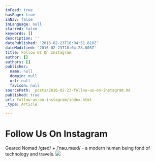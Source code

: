 ```yaml
---
inFeed: true
hasPage: true
inNav: false
inLanguage: null
starred: false
keywords: []
description: ''
datePublished: '2016-02-23T18:04:51.810Z'
dateModified: '2016-02-23T18:04:28.805Z'
title: Follow Us On Instagram
author: []
authors: []
publisher:
  name: null
  domain: null
  url: null
  favicon: null
sourcePath: _posts/2016-02-23-follow-us-on-instagram.md
published: true
url: follow-us-on-instagram/index.html
_type: Article

---
```

# Follow Us On Instagram

Geared Nomad /ɡɪəd/ + /ˈnəʊ.mæd/ - a modern human being fond of technology and travels. ![](https://the-grid-user-content.s3-us-west-2.amazonaws.com/4d215820-2bec-4df1-b33d-75b06671da31.jpg)